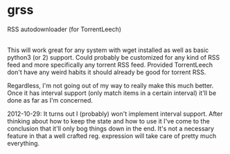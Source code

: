 grss
====

RSS autodownloader (for TorrentLeech)<br>
<br>
<p>This will work great for any system with wget installed as well as basic python3 (or 2) support. Could probably be customized for any kind of RSS feed and more specifically any torrent RSS feed. Provided TorrentLeech don't have any weird habits it should already be good for torrent RSS.</p>
<p>Regardless, I'm not going out of my way to really make this much better. Once it has interval support (only match items in a certain interval) it'll be done as far as I'm concerned.</p>
<p>2012-10-29:
It turns out I (probably) won't implement interval support. After thinking about how to keep the state and how to use it I've come to the conclusion that it'll only bog things down in the end. It's not a necessary feature in that a well crafted reg. expression will take care of pretty much everything.</p>
